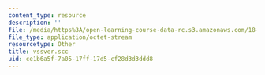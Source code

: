 ```yaml
---
content_type: resource
description: ''
file: /media/https%3A/open-learning-course-data-rc.s3.amazonaws.com/18-086-mathematical-methods-for-engineers-ii-spring-2006/ce1b6a5f7a0517ff17d5cf28d3d3ddd8_vssver.scc
file_type: application/octet-stream
resourcetype: Other
title: vssver.scc
uid: ce1b6a5f-7a05-17ff-17d5-cf28d3d3ddd8
---
```

